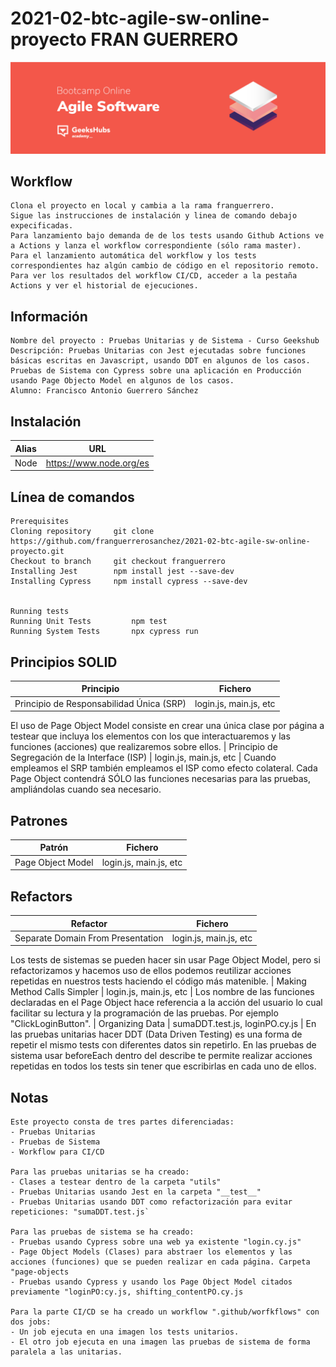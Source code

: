 # 2021-02-btc-agile-sw-online-proyecto FRAN GUERRERO

<p align="center">
    <img src="https://github.com/GeeksHubsAcademy/2020-geekshubs-media/blob/master/image/githubagilesoftware.jpg" >	
</p>

## Workflow
```
Clona el proyecto en local y cambia a la rama franguerrero. 
Sigue las instrucciones de instalación y linea de comando debajo expecificadas.
Para lanzamiento bajo demanda de de los tests usando Github Actions ve a Actions y lanza el workflow correspondiente (sólo rama master).
Para el lanzamiento automática del workflow y los tests correspondientes haz algún cambio de código en el repositorio remoto.
Para ver los resultados del workflow CI/CD, acceder a la pestaña Actions y ver el historial de ejecuciones.
```

## Información
```
Nombre del proyecto : Pruebas Unitarias y de Sistema - Curso Geekshub
Descripción: Pruebas Unitarias con Jest ejecutadas sobre funciones básicas escritas en Javascript, usando DDT en algunos de los casos. 
Pruebas de Sistema con Cypress sobre una aplicación en Producción usando Page Objecto Model en algunos de los casos.
Alumno: Francisco Antonio Guerrero Sánchez
```

## Instalación
| Alias | URL |
| :-------: | :------: |
| Node|   https://www.node.org/es| 


## Línea de comandos
```
Prerequisites
Cloning repository     git clone https://github.com/franguerrerosanchez/2021-02-btc-agile-sw-online-proyecto.git
Checkout to branch     git checkout franguerrero
Installing Jest        npm install jest --save-dev
Installing Cypress     npm install cypress --save-dev 


Running tests	    
Running Unit Tests	       npm test
Running System Tests	   npx cypress run
```
## Principios SOLID
| Principio | Fichero 
| :-------: | :------: |
| Principio de Responsabilidad Única (SRP) | login.js, main.js, etc  |
El uso de Page Object Model consiste en crear una única clase por página a testear que incluya los elementos con los que interactuaremos y las funciones (acciones) que realizaremos sobre ellos.
| Principio de Segregación de la Interface (ISP) | login.js, main.js, etc  |
Cuando empleamos el SRP también empleamos el ISP como efecto colateral. Cada Page Object contendrá SÓLO las funciones necesarias para las pruebas, ampliándolas cuando sea necesario.

## Patrones
| Patrón | Fichero
| :-------: | :------: |
| Page Object Model | login.js, main.js, etc |

## Refactors
| Refactor | Fichero 
| :-------: | :------: |
| Separate Domain From Presentation | login.js, main.js, etc  |
Los tests de sistemas se pueden hacer sin usar Page Object Model, pero si refactorizamos y hacemos uso de ellos podemos reutilizar acciones repetidas en nuestros tests haciendo el código más matenible.
| Making Method Calls Simpler | login.js, main.js, etc  |
Los nombre de las funciones declaradas en el Page Object hace referencia a la acción del usuario lo cual facilitar su lectura y la programación de las pruebas. Por ejemplo "ClickLoginButton".
| Organizing Data | sumaDDT.test.js, loginPO.cy.js  |
En las pruebas unitarias hacer DDT (Data Driven Testing) es una forma de repetir el mismo tests con diferentes datos sin repetirlo. 
En las pruebas de sistema usar beforeEach dentro del describe te permite realizar acciones repetidas en todos los tests sin tener que escribirlas en cada uno de ellos.

## Notas
```
Este proyecto consta de tres partes diferenciadas:
- Pruebas Unitarias
- Pruebas de Sistema
- Workflow para CI/CD

Para las pruebas unitarias se ha creado:
- Clases a testear dentro de la carpeta "utils"
- Pruebas Unitarias usando Jest en la carpeta "__test__"
- Pruebas Unitarias usando DDT como refactorización para evitar repeticiones: "sumaDDT.test.js`

Para las pruebas de sistema se ha creado:
- Pruebas usando Cypress sobre una web ya existente "login.cy.js"
- Page Object Models (Clases) para abstraer los elementos y las acciones (funciones) que se pueden realizar en cada página. Carpeta "page-objects
- Pruebas usando Cypress y usando los Page Object Model citados previamente "loginPO:cy.js, shifting_contentPO.cy.js

Para la parte CI/CD se ha creado un workflow ".github/worfkflows" con dos jobs:
- Un job ejecuta en una imagen los tests unitarios.
- El otro job ejecuta en una imagen las pruebas de sistema de forma paralela a las unitarias.
```
